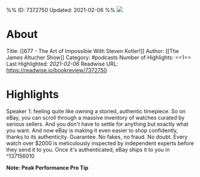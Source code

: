 %%
ID: 7372750
Updated: 2021-02-06
%%
![](https://www.omnycontent.com/d/playlist/aaea4e69-af51-495e-afc9-a9760146922b/8bc5d35b-fe4f-468c-961a-ab19017a1c5c/d0abe506-286b-4232-b867-ab19017a1c6b/image.jpg?t=1575500202&size=Large)

# About
Title: [[677 - The Art of Impossible With Steven Kotler!]]
Author: [[The James Altucher Show]]
Category: #podcasts
Number of Highlights: ==1==
Last Highlighted: *2021-02-06*
Readwise URL: https://readwise.io/bookreview/7372750

# Highlights 
Speaker 1: feeling quite like owning a storied, authentic timepiece. So on eBay, you can scroll through a massive inventory of watches curated by serious sellers. And you don't have to settle for anything but exactly what you want. And now eBay is making it even easier to shop confidently, thanks to its authenticity. Guarantee. No fakes, no fraud. No doubt. Every watch over $2000 is meticulously inspected by independent experts before they send it to you. Once it's authenticated, eBay ships it to you in  ^137156010

**Note: Peak Performance Pro Tip**

